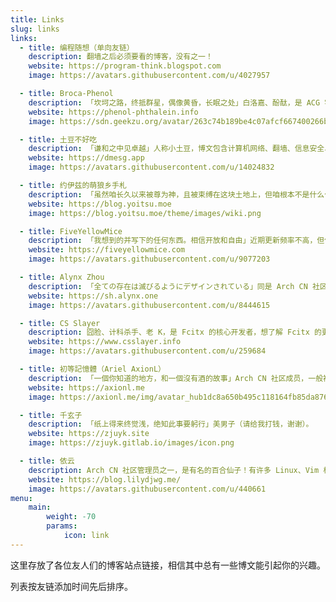 ```yaml
---
title: Links
slug: links
links:
  - title: 编程随想（单向友链）
    description: 翻墙之后必须要看的博客，没有之一！
    website: https://program-think.blogspot.com
    image: https://avatars.githubusercontent.com/u/4027957

  - title: Broca-Phenol
    description: 「坎坷之路，终抵群星，偶像黄昏，长眠之处」白洛嘉、酚酞，是 ACG 宅，也是哲学、社会学、语言学等人文/社会学科爱好者，博客主要包含书摘、随想以及翻译，也有不少生活相关的文章，数量很多。
    website: https://phenol-phthalein.info
    image: https://sdn.geekzu.org/avatar/263c74b189be4c07afcf667400266bf6

  - title: 土豆不好吃
    description: 「谦和之中见卓越」人称小土豆，博文包含计算机网络、翻墙、信息安全、运维等内容，维护了一个开源的人人影视站点。
    website: https://dmesg.app
    image: https://avatars.githubusercontent.com/u/14024832

  - title: 约伊兹的萌狼乡手札
    description: 「虽然咱长久以来被尊为神，且被束缚在这块土地上，但咱根本不是什么伟大的神。咱就是咱。咱是赫萝」简称萌狼，写了很多与 Arch Linux、个人隐私相关的博文，是坚定的自由软件支持者。
    website: https://blog.yoitsu.moe
    image: https://blog.yoitsu.moe/theme/images/wiki.png

  - title: FiveYellowMice
    description: 「我想到的并写下的任何东西。相信开放和自由」近期更新频率不高，但依然充满了可爱的气息。
    website: https://fiveyellowmice.com
    image: https://avatars.githubusercontent.com/u/9077203

  - title: Alynx Zhou
    description: 「全ての存在は滅びるようにデザインされている」同是 Arch CN 社区成员，由于使用 Gnome 而遭到迫害（笑）。
    website: https://sh.alynx.one
    image: https://avatars.githubusercontent.com/u/8444615

  - title: CS Slayer
    description: 囧脸、计科杀手、老 K，是 Fcitx 的核心开发者，想了解 Fcitx 的更多信息当然要看他的博客。
    website: https://www.csslayer.info
    image: https://avatars.githubusercontent.com/u/259684

  - title: 初等記憶體（Ariel AxionL）
    description: 「一個你知道的地方，和一個沒有酒的故事」Arch CN 社区成员，一般被称为艾雨寒老师，一个文艺青年。
    website: https://axionl.me
    image: https://axionl.me/img/avatar_hub1dc8a650b495c118164fb85da876e1e_643833_300x0_resize_q75_box.jpg

  - title: 千玄子
    description: 「纸上得来终觉浅，绝知此事要躬行」美男子（请给我打钱，谢谢）。
    website: https://zjuyk.site
    image: https://zjuyk.gitlab.io/images/icon.png

  - title: 依云
    description: Arch CN 社区管理员之一，是有名的百合仙子！有许多 Linux、Vim 相关的博文。
    website: https://blog.lilydjwg.me/
    image: https://avatars.githubusercontent.com/u/440661
menu:
    main:
        weight: -70
        params:
            icon: link
---
```


这里存放了各位友人们的博客站点链接，相信其中总有一些博文能引起你的兴趣。

列表按友链添加时间先后排序。
